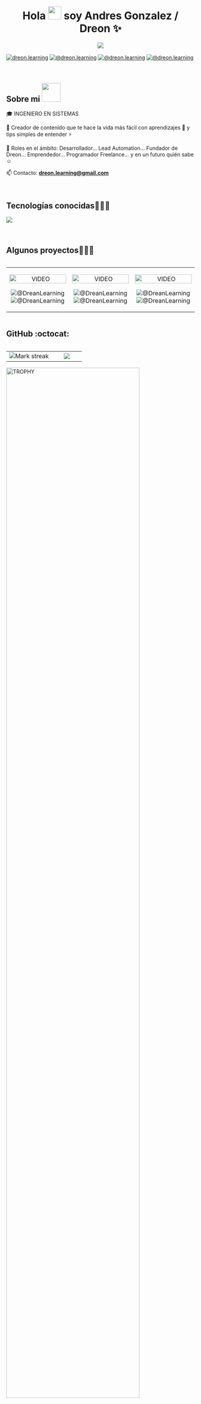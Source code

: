 <h1 align="center">Hola <img src="https://media.giphy.com/media/hvRJCLFzcasrR4ia7z/giphy.gif" width="35">  soy Andres Gonzalez / Dreon ✨ </h1> 

<p align="center">
  <p align="center">
  <picture>
    <img 
      src="https://readme-typing-svg.herokuapp.com?&font=IBM+Plex+Sans&color=62BF71&size=25&lines=Welcome+to+my+GitHub+Profile!+;I'm+a+Full+Stack+developer;And+Automation+Testing;I'm+a+competitive+programmer;I'm+a+Content+Creator+in+Training" 
      style="pointer-events:none;" />
  </picture>
</p>

<p align="left">
<a href="https://linkedin.com/in/andresgonzalez-dreon" target="blank"><img align="center" src="https://img.shields.io/badge/LinkedIn-0077B5?style=for-the-badge&logo=linkedin&logoColor=white" alt="dreon.learning"/></a>
<a href="https://www.tiktok.com/@dreon.learning" target="blank"><img align="center" src="https://img.shields.io/badge/TikTok-000000?style=for-the-badge&logo=tiktok&logoColor=white" alt="@dreon.learning" /></a>
<a href = "mailto:dreon.learning@gmail.com" target="blank"><img align="center" src="https://img.shields.io/badge/Gmail-D14836?style=for-the-badge&logo=gmail&logoColor=white" alt="@dreon.learning"  /></a>
<a href = "https://www.instagram.com/dreon.learning/" target="blank"><img align="center" src="https://img.shields.io/badge/Instagram-E4405F?style=for-the-badge&logo=instagram&logoColor=white" alt="@dreon.learning"  /></a>
  </p>
<br>
<h2>Sobre mi <img src = "https://github.com/7oSkaaa/7oSkaaa/blob/main/Images/about_me.gif?raw=true" width = 50px></h2>
<!--Intro start-->

<p align="left">
🎓 INGENIERO EN SISTEMAS

🎥 Creador de contenido que te hace la vida más fácil con aprendizajes 🚀 y tips simples de entender ⚡

📝 Roles en el ámbito: Desarrollador... Lead Automation... Fundador de Dreon... Emprendedor... Programador Freelance... y en un futuro quién sabe ☺️

📫 Contacto: **dreon.learning@gmail.com**
<!--Intro end-->
  </p>
<br>

<h2 >Tecnologías conocidas👨🏻‍💻</h2>
<!--tech stack icons-->
<p align="left">
  <a href="https://skillicons.dev">
    <img src="https://skillicons.dev/icons?i=androidstudio,c,cs,cpp,java,php,dart,flutter,apple,py,dotnet,css,html,angular,js,nodejs,mysql,firebase,git,github,gitlab,gherkin,go,gradle,grafana,heroku,idea,jenkins,jquery,kotlin,maven,mongodb,nestjs,nextjs,notion,postgres,react,spring,sublime,selenium,sentry,windows,docker,postman,eclipse,vscode,linux,aws,azure,bitbucket,bootstrap,cypress,discord,django,express,fastapi,figma,gcp,ai,ae,ps&perline=12" />
  </a>
</p>
<br>
<!-------------------------->
<div id="proyectos">
<h2 >Algunos proyectos👨🏻‍💻</h2>

<table align="left">
  <tr border="none">
    <td width="25%" align="center">
      <p align="center">
        <img 
          align="center" 
          width="100%" 
          src="https://raw.githubusercontent.com/DreonLearning/DreonLearning/main/assets/ejemplo1.webp" 
          alt="VIDEO" 
        />
      </p>
      <p align="center">
        <img 
          align="center" 
          src="https://img.shields.io/badge/YouTube-FF0000?style=for-the-badge&logo=youtube&logoColor=white" 
          alt="@DreanLearning" 
        />
        <img 
          align="center" 
          src="https://img.shields.io/badge/GitHub-100000?style=for-the-badge&logo=github&logoColor=white" 
          alt="@DreanLearning" 
        />
      </p>
    </td>
    <td width="25%" align="center">
      <p align="center">
        <img 
          align="center" 
          width="100%" 
          src="https://raw.githubusercontent.com/DreanLearning/DreanLearning/main/assets/dreanlearning.webp" 
          alt="VIDEO" 
        />
      </p>
      <p align="center">
        <img 
          align="center" 
          src="https://img.shields.io/badge/YouTube-FF0000?style=for-the-badge&logo=youtube&logoColor=white" 
          alt="@DreanLearning" 
        />
        <img 
          align="center" 
          src="https://img.shields.io/badge/GitHub-100000?style=for-the-badge&logo=github&logoColor=white" 
          alt="@DreanLearning" 
        />
      </p>
    </td>
    <td width="25%" align="center">
      <p align="center">
        <img 
          align="center" 
          width="100%" 
          src="https://raw.githubusercontent.com/DreanLearning/DreanLearning/main/assets/dreanlearning.webp" 
          alt="VIDEO" 
        />
      </p>
      <p align="center">
        <img 
          align="center" 
          src="https://img.shields.io/badge/YouTube-FF0000?style=for-the-badge&logo=youtube&logoColor=white" 
          alt="@DreanLearning" 
        />
        <img 
          align="center" 
          src="https://img.shields.io/badge/GitHub-100000?style=for-the-badge&logo=github&logoColor=white" 
          alt="@DreanLearning" 
        />
      </p>
    </td>
  </tr>
</table>

<div style="clear: both;"></div>

<h2>GitHub :octocat:</h2>



<!--- stats & Trophy (start) -->
<p align="center">
  <!--- stats (start) -->
<table align="left">
<tr border="none">
<td width="60%" align="center">

<!--  <img  align="center"  src="https://github-readme-stats.vercel.app/api?username=unsimpledev&theme=dark&show_icons=true&count_private=true" />
  <br></br> -->
  <img  title="🔥 Get streak stats for your profile at git.io/streak-stats" alt="Mark streak" src="https://github-readme-streak-stats.herokuapp.com/?user=unsimpledev&theme=dark&hide_border=false" /> 
</td>

<td width="40%" align="center">

  <img  align="center"  src="https://github-readme-stats.anuraghazra1.vercel.app/api/top-langs/?username=unsimpledev&theme=dark&hide_border=false&no-bg=true&no-frame=true&langs_count=10"/>

  </td>
</tr>
</table>
<!--- stats (end) -->

<!--- trophy (start) -->
<div align=left>
  <a href="https://github.com/ryo-ma/github-profile-trophy" title="Go to Source">
      <img align="center" width=84% src="https://github-profile-trophy.vercel.app/?username=unsimpledev&theme=radical&row=1&column=7&margin-h=15&margin-w=5&no-bg=true" alt="TROPHY" />
    </a>
</div>
<!--- trophy (start) -->


</p>        
<!--- stats (end) -->
